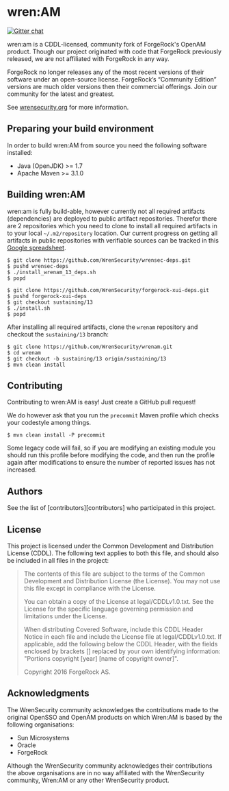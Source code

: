 # wren:AM

[![Gitter chat](https://badges.gitter.im/gitterHQ/gitter.png)](https://gitter.im/WrenSecurity/Lobby)

wren:am is a CDDL-licensed, community fork of ForgeRock's OpenAM product. Though our project originated with code that ForgeRock previously released, we are not affiliated with ForgeRock in any way. 

ForgeRock no longer releases any of the most recent versions of their software under an open-source license. ForgeRock’s “Community Edition” versions are much older versions then their commercial offerings. Join our community for the latest and greatest. 

See [wrensecurity.org](http://wrensecurity.org/) for more information.

## Preparing your build environment

In order to build wren:AM from source you need the following software installed:

* Java (OpenJDK) >= 1.7
* Apache Maven >= 3.1.0

## Building wren:AM

wren:am is fully build-able, however currently not all required artifacts (dependencies) are deployed to public artifact repositories. Therefor there are 2 repositories which you need to clone to install all required artifacts in to your local `~/.m2/repository` location. Our current progress on getting all artifacts in public repositories with verifiable sources can be tracked in this [Google spreadsheet](https://docs.google.com/spreadsheets/d/1HUEprS3Mdm7vxtkPhGu8UYVh0U5V9j1p-dj0bXYhGOs/edit?usp=sharing).

```
$ git clone https://github.com/WrenSecurity/wrensec-deps.git
$ pushd wrensec-deps
$ ./install_wrenam_13_deps.sh
$ popd
```
```
$ git clone https://github.com/WrenSecurity/forgerock-xui-deps.git
$ pushd forgerock-xui-deps
$ git checkout sustaining/13
$ ./install.sh
$ popd
```

After installing all required artifacts, clone the `wrenam` repository and checkout the `sustaining/13` branch:

```
$ git clone https://github.com/WrenSecurity/wrenam.git
$ cd wrenam
$ git checkout -b sustaining/13 origin/sustaining/13
$ mvn clean install
```

## Contributing

Contributing to wren:AM is easy! Just create a GitHub pull request!

We do however ask that you run the `precommit` Maven profile which checks your codestyle among things.

```
$ mvn clean install -P precommit
```

Some legacy code will fail, so if you are modifying an existing module you should run this profile before modifying the code, and then run the profile again after modifications to ensure the number of reported issues has not increased. 

## Authors

See the list of [contributors][contributors] who participated in this project.

## License

This project is licensed under the Common Development and Distribution License (CDDL). The following text applies to both this file, and should also be included in all files in the project:

> The contents of this file are subject to the terms of the Common Development and  Distribution License (the License).
> You may not use this file except in compliance with the License.
>
> You can obtain a copy of the License at legal/CDDLv1.0.txt. See the License for the specific language governing
> permission and limitations under the License.
>
> When distributing Covered Software, include this CDDL Header Notice in each file and include the License file at
> legal/CDDLv1.0.txt. If applicable, add the following below the CDDL Header, with the fields enclosed by brackets []
> replaced by your own identifying information: "Portions copyright [year] [name of copyright owner]".
>
> Copyright 2016 ForgeRock AS.

## Acknowledgments

The WrenSecurity community acknowledges the contributions made to the original OpenSSO and OpenAM products on which Wren:AM is based by the following organisations:

* Sun Microsystems
* Oracle
* ForgeRock

Although the WrenSecurity community acknowledges their contributions the above organisations are in no way affiliated with the WrenSecurity community, Wren:AM or any other WrenSecurity product.
